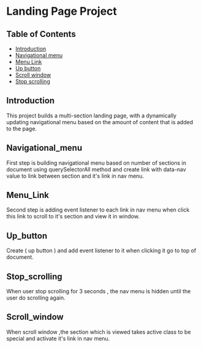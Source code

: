 # Landing Page Project

## Table of Contents

* [Introduction](#Introduction)
* [Navigational menu](#Navigational_menu)
* [Menu Link](#Menu_Link)
* [Up button](#Up_button)
* [Scroll window](#Scroll_window)
* [Stop scrolling](#Stop_scrolling)

## Introduction

This project builds a multi-section landing page, with a dynamically updating navigational menu based on the amount of content that is added to the page.

## Navigational_menu

First step is building navigational menu based on number of sections in document
using querySelectorAll method and create link with data-nav value to link between
section and it's link in nav menu.

## Menu_Link

Second step is adding event listener to each link in nav menu when click this link
to scroll to it's section and view it in window.

## Up_button

Create ( up button ) and add event listener to it when clicking it go to top of document.

## Stop_scrolling

When user stop scrolling for 3 seconds , the nav menu is hidden until the user do scrolling
again. 

## Scroll_window

When scroll window ,the section which is viewed takes active class to be special and activate
it's link in nav menu. 